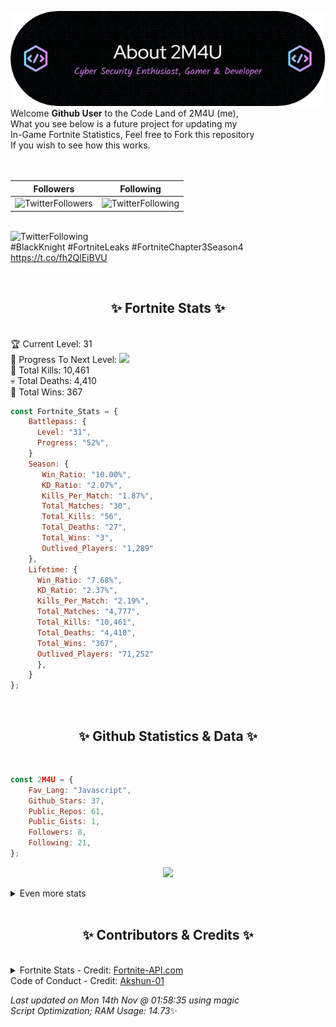 
  ![Header](./src/github-banner.png)
  <br>
  Welcome **Github User** to the Code Land of 2M4U (me),<br>
  What you see below is a future project for updating my<br>
  In-Game Fortnite Statistics, Feel free to Fork this repository<br>
  If you wish to see how this works.
  <br><br>
  <br>
  
  | Followers  | Following |
  | ---------- |:---------:|
  | ![TwitterFollowers](https://img.shields.io/badge/Twitter%20Followers-80-blue)  | ![TwitterFollowing](https://img.shields.io/badge/Twitter%20Following-232-blue)  |


  <br>![TwitterFollowing](https://img.shields.io/badge/Latest%20Tweet--blue)<br>
  #BlackKnight #FortniteLeaks #FortniteChapter3Season4 https://t.co/fh2QlEiBVU
   
  <br><h2 align="center"> ✨ Fortnite Stats ✨</h2><br>
  🏆 Current Level: 31<br>
  🎉 Progress To Next Level: ![](https://geps.dev/progress/52)<br>
  🎯 Total Kills: 10,461<br>
  💀 Total Deaths: 4,410<br>
  👑 Total Wins: 367<br>

```js
const Fortnite_Stats = {
    Battlepass: {
      Level: "31",
      Progress: "52%",    
    }
    Season: { 
       Win_Ratio: "10.00%",
       KD_Ratio: "2.07%",
       Kills_Per_Match: "1.87%",
       Total_Matches: "30",
       Total_Kills: "56",
       Total_Deaths: "27",
       Total_Wins: "3",
       Outlived_Players: "1,289"
    },
    Lifetime: {
      Win_Ratio: "7.68%",
      KD_Ratio: "2.37%",
      Kills_Per_Match: "2.19%",
      Total_Matches: "4,777",
      Total_Kills: "10,461",
      Total_Deaths: "4,410",
      Total_Wins: "367",
      Outlived_Players: "71,252"
      },
    }
}; 
```


<br><h2 align="center"> ✨ Github Statistics & Data ✨</h2><br>

```js
const 2M4U = {
    Fav_Lang: "Javascript",
    Github_Stars: 37,
    Public_Repos: 61,
    Public_Gists: 1,
    Followers: 8,
    Following: 21,
}; 
```

<p align="center">
<img src="https://github-readme-streak-stats.herokuapp.com/?user=2M4U&theme=tokyonight">
</p>
<details>
  <summary>
      Even more stats
  </summary>
  <p align="center">
    <img src="https://github-profile-trophy.vercel.app/?username=2M4U&theme=dracula">
    <img src="https://github-readme-stats.vercel.app/api?username=2M4U&theme=tokyonight&count_private=true&show_icons=true&include_all_commits=true">
  </p>
</details>
<br><h2 align="center"> ✨ Contributors & Credits ✨</h2><br>
<details>
  <summary>
      Fortnite Stats - Credit: <a href="https://fortnite-api.com/?utm_source=github.com/2M4U/2M4U">Fortnite-API.com</a><br>
      Code of Conduct - Credit: <a href="https://github.com/Akshun-01">Akshun-01</a>
  </summary>
</details>

<!-- Last updated on Mon Nov 14 2022 01:58:35 GMT+0000 (Coordinated Universal Time) ;-;-->
<i>Last updated on  Mon 14th Nov @ 01:58:35 using magic<br>
Script Optimization; RAM Usage: 14.73</i>✨